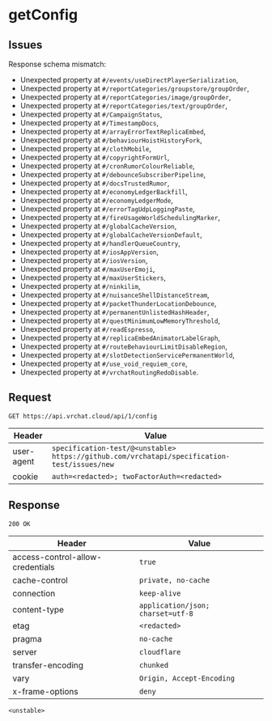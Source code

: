 # getConfig

## Issues
Response schema mismatch:
* Unexpected property at ``#/events/useDirectPlayerSerialization``,
* Unexpected property at ``#/reportCategories/groupstore/groupOrder``,
* Unexpected property at ``#/reportCategories/image/groupOrder``,
* Unexpected property at ``#/reportCategories/text/groupOrder``,
* Unexpected property at ``#/CampaignStatus``,
* Unexpected property at ``#/TimestampDocs``,
* Unexpected property at ``#/arrayErrorTextReplicaEmbed``,
* Unexpected property at ``#/behaviourHoistHistoryFork``,
* Unexpected property at ``#/clothMobile``,
* Unexpected property at ``#/copyrightFormUrl``,
* Unexpected property at ``#/cronRumorColourReliable``,
* Unexpected property at ``#/debounceSubscriberPipeline``,
* Unexpected property at ``#/docsTrustedRumor``,
* Unexpected property at ``#/economyLedgerBackfill``,
* Unexpected property at ``#/economyLedgerMode``,
* Unexpected property at ``#/errorTagUdpLoggingPaste``,
* Unexpected property at ``#/fireUsageWorldSchedulingMarker``,
* Unexpected property at ``#/globalCacheVersion``,
* Unexpected property at ``#/globalCacheVersionDefault``,
* Unexpected property at ``#/handlerQueueCountry``,
* Unexpected property at ``#/iosAppVersion``,
* Unexpected property at ``#/iosVersion``,
* Unexpected property at ``#/maxUserEmoji``,
* Unexpected property at ``#/maxUserStickers``,
* Unexpected property at ``#/ninkilim``,
* Unexpected property at ``#/nuisanceShellDistanceStream``,
* Unexpected property at ``#/packetThunderLocationDebounce``,
* Unexpected property at ``#/permanentUnlistedHashHeader``,
* Unexpected property at ``#/questMinimumLowMemoryThreshold``,
* Unexpected property at ``#/readEspresso``,
* Unexpected property at ``#/replicaEmbedAnimatorLabelGraph``,
* Unexpected property at ``#/routeBehaviourLimitDisableRegion``,
* Unexpected property at ``#/slotDetectionServicePermanentWorld``,
* Unexpected property at ``#/use_void_requiem_core``,
* Unexpected property at ``#/vrchatRoutingRedoDisable``.
## Request
`GET https://api.vrchat.cloud/api/1/config`

| Header | Value |
| ------ | ----- |
| user-agent | `specification-test/@<unstable> https://github.com/vrchatapi/specification-test/issues/new` |
| cookie | `auth=<redacted>; twoFactorAuth=<redacted>` |


## Response
`200 OK`

| Header | Value |
| ------ | ----- |
| access-control-allow-credentials | `true` |
| cache-control | `private, no-cache` |
| connection | `keep-alive` |
| content-type | `application/json; charset=utf-8` |
| etag | `<redacted>` |
| pragma | `no-cache` |
| server | `cloudflare` |
| transfer-encoding | `chunked` |
| vary | `Origin, Accept-Encoding` |
| x-frame-options | `deny` |

```jsonc
<unstable>
```
